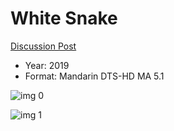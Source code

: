 # White Snake

[Discussion Post](https://www.avsforum.com/threads/bass-eq-for-filtered-movies.2995212/post-59171770)

* Year: 2019
* Format: Mandarin DTS-HD MA 5.1

![img 0](https://i.imgur.com/JhFkDSM.jpg)

![img 1](https://i.imgur.com/qbthTN2.png)

